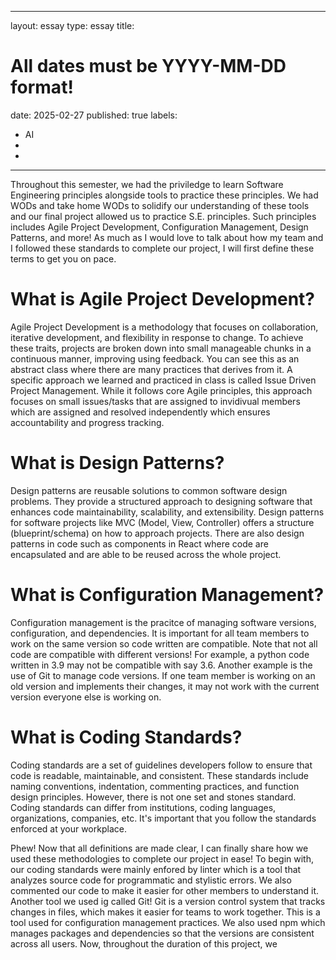 
---
layout: essay
type: essay
title: 
# All dates must be YYYY-MM-DD format!
date: 2025-02-27
published: true
labels:
  - AI
  - 
  - 
---


Throughout this semester, we had the priviledge to learn Software Engineering principles alongside tools to practice these principles. We had WODs and take home WODs to solidify our understanding of these tools and our final project allowed us to practice S.E. principles. Such principles includes Agile Project Development, Configuration Management, Design Patterns, and more! As much as I would love to talk about how my team and I followed these standards to complete our project, I will first define these terms to get you on pace.

# What is Agile Project Development?
Agile Project Development is a methodology that focuses on collaboration, iterative development, and flexibility in response to change. To achieve these traits, projects are broken down into small manageable chunks in a continuous manner, improving using feedback. You can see this as an abstract class where there are many practices that derives from it. A specific approach we learned and practiced in class is called Issue Driven Project Management. While it follows core Agile principles, this approach focuses on small issues/tasks that are assigned to invidivual members which are assigned and resolved independently which ensures accountability and progress tracking.

# What is Design Patterns?
Design patterns are reusable solutions to common software design problems. They provide a structured approach to designing software that enhances code maintainability, scalability, and extensibility. Design patterns for software projects like MVC (Model, View, Controller) offers a structure (blueprint/schema) on how to approach projects. There are also design patterns in code such as components in React where code are encapsulated and are able to be reused across the whole project.

# What is Configuration Management?
Configuration management is the pracitce of managing software versions, configuration, and dependencies. It is important for all team members to work on the same version so code written are compatible. Note that not all code are compatible with different versions! For example, a python code written in 3.9 may not be compatible with say 3.6. Another example is the use of Git to manage code versions. If one team member is working on an old version and implements their changes, it may not work with the current version everyone else is working on.

# What is Coding Standards?
Coding standards are a set of guidelines developers follow to ensure that code is readable, maintainable, and consistent. These standards include naming conventions, indentation, commenting practices, and function design principles. However, there is not one set and stones standard. Coding standards can differ from institutions, coding languages, organizations, companies, etc. It's important that you follow the standards enforced at your workplace.


Phew! Now that all definitions are made clear, I can finally share how we used these methodologies to complete our project in ease! To begin with, our coding standards were mainly enfored by linter which is a tool that analyzes source code for programmatic and stylistic errors. We also commented our code to make it easier for other members to understand it. Another tool we used ig called Git! Git is a version control system that tracks changes in files, which makes it easier for teams to work together. This is a tool used for configuration management practices. We also used npm which manages packages and dependencies so that the versions are consistent across all users. Now, throughout the duration of this project, we 
